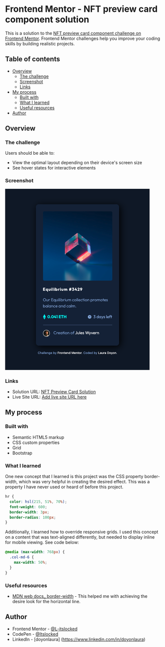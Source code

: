 # Frontend Mentor - NFT preview card component solution

This is a solution to the [NFT preview card component challenge on Frontend Mentor](https://www.frontendmentor.io/challenges/nft-preview-card-component-SbdUL_w0U). Frontend Mentor challenges help you improve your coding skills by building realistic projects.

## Table of contents

- [Overview](#overview)
  - [The challenge](#the-challenge)
  - [Screenshot](#screenshot)
  - [Links](#links)
- [My process](#my-process)
  - [Built with](#built-with)
  - [What I learned](#what-i-learned)
  - [Useful resources](#useful-resources)
- [Author](#author)

## Overview

### The challenge

Users should be able to:

- View the optimal layout depending on their device's screen size
- See hover states for interactive elements

### Screenshot

![](images/nft-screenshot.png)

### Links

- Solution URL: [NFT Preview Card Solution](https://scintillating-kitten-11a80f.netlify.app/)
- Live Site URL: [Add live site URL here](https://your-live-site-url.com)

## My process

### Built with

- Semantic HTML5 markup
- CSS custom properties
- Grid
- Bootstrap

### What I learned

One new concept that I learned is this project was the CSS property border-width, which was very helpful in creating the desired effect. This was a property I have never used or heard of before this project.

```css
hr {
  color: hsl(215, 51%, 70%);
  font-weight: 600;
  border-width: 3px;
  border-radius: 100px;
}
```

Additionally, I learned how to override responsive grids. I used this concept on a content that was text-aligned differently, but needed to display inline for mobile viewing. See code below:

```css
@media (max-width: 768px) {
  .col-md-6 {
    max-width: 50%;
  }
}
```

### Useful resources

- [MDN web docs\_ border-width](https://developer.mozilla.org/en-US/docs/Web/CSS/border-width) - This helped me with achieving the desire look for the horizontal line.

## Author

- Frontend Mentor - [@L-itslocked](https://www.frontendmentor.io/profile/L-itslocked)
- CodePen - [@Itslocked](https://codepen.io/Itslocked)
- LinkedIn - [doyonlaura] (https://www.linkedin.com/in/doyonlaura)

